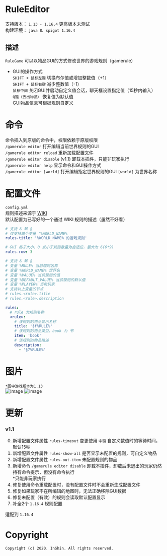 # RuleEditor  
支持版本： ```1.13 - 1.16.4```  更高版本未测试  
构建环境： ```java 8、spigot 1.16.4```

## 描述  
```RuleGame``` 可以以物品GUI的方式修改世界的游戏规则（gamerule）  
- GUI的操作方式  
```SHIFT + 鼠标左键``` 切换布尔值或增加整数值（+1）  
```SHIFT + 鼠标右键``` 减少整数值（-1）  
```鼠标中间``` 关闭GUI并启动自定义值会话，聊天框设置指定值（15秒内输入）  
```Q键（丢出物品）``` 恢复值为默认值  
GUI物品信息可根据规则自定义

# 命令  
命令插入到原版的命令中，权限依赖于原版权限  
```/gamerule editor``` 打开编辑当前世界规则的GUI  
```/gamerule editor reload``` 重新加载配置文件  
```/gamerule editor disable``` (v1.1) 卸载本插件，只能非玩家执行  
```/gamerule editor help``` 显示命令和GUI操作方式  
```/gamerule editor [world]``` 打开编辑指定世界规则的GUI ```[world]``` 为世界名称

# 配置文件  
```config.yml```  
规则描述来源于 [WIKI](https://minecraft-zh.gamepedia.com/%E5%91%BD%E4%BB%A4/gamerule)  
默认配置为已写好的一个通过 WIKI 规则的描述（虽然不好看）

```yaml
# 支持 & 转 §
# 仅支持单个变量 '%WORLD_NAME%
rules-title: '%WORLD_NAME% 的游戏规则'

# GUI 格子大小，0 或小于规则数量为自适应，最大为 6(6*9)
rules-row: 3

# 支持 & 转 §
# 变量 %RULE% 当前规则名称
# 变量 %WORLD_NAME% 世界名
# 变量 %VALUE% 当前规则的值
# 变量 %DEFAULT_VALUE% 当前规则的默认值
# 变量 %PLAYER% 当前玩家
# 支持以上变量的节点
# rules.<rule>.title
# rules.<rule>.description

rules:
  # rule 为规则名称
  <rule>:
    # 该规则的物品显示名称
    title: '§f%RULE%'
    # 该规则的物品类型，book 为 书
    item: 'book'
    # 该规则的物品描述
    description:
      - '§7%RULE%'
```

# 图片  
```*图中游戏版本为1.13```  
![image](./screenshots/screenshots2.png)
![image](./screenshots/screenshots3.png)


# 更新
### v1.1
0. 新增配置文件属性 ```rules-timeout``` 变更使用 ```中键``` 自定义数值时的等待时间，默认15秒  
0. 新增配置文件属性 ```rules-show-all``` 是否显示未配置的规则，可自定义物品  
0. 新增配置文件属性 ```rules-out-item``` 未配置规则的物品  
0. 新增命令 ```/gamerule editor disable``` 卸载本插件，卸载后未退出的玩家仍然持有命令提示，但没有命令执行  
   *只能非玩家执行  
0. 修复使用命令重载配置时，没有配置文件时不会重新生成配置文件  
0. 修复如果玩家不在所编辑的地图时，无法正确移除GUI数据  
0. 修复未配置（有效）的规则会读取默认配置显示  
0. 补全2个 ```1.16.4``` 规则配置  

适配到 ```1.16.4```  

# Copyright  
```Copyright (c) 2020. InShin. All rights reserved.```
